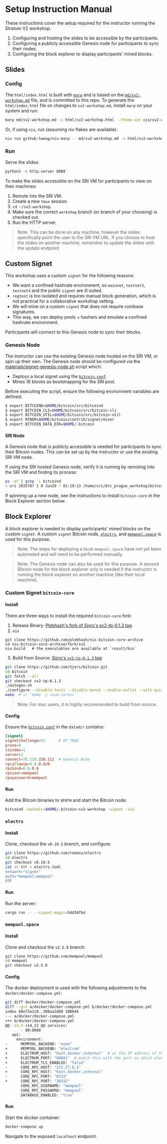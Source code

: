 # Setup Instruction Manual

These instructions cover the setup required for the instructor running the Stratum V2 workshop.

1. Configuring and hosting the slides to be accessible by the participants.
2. Configuring a publicly accessible Genesis node for participants to sync their nodes.
3. Configuring the block explorer to display participants' mined blocks.

## Slides

### Config
The `html/index.html` is built with [`marp`](https://marp.app/) and is based on the
[`md/sv2-workshop.md`](https://github.com/stratum-mining/sv2-workshop/blob/main/md/sv2-workshop.md)
file, and is committed to this repo.
To generate the `html/index.html` file on changes to `sv2-workshop.md`, install `marp` on your
system and run:

```sh
marp md/sv2-workshop.md -o html/sv2-workshop.html --theme-set css/sv2-workshop.css
```

Or, if using `nix`, run (assuming nix flakes are available):

```sh
nix run github:tweag/nix-marp -- md/sv2-workshop.md -o html/sv2-workshop.html --theme-set css/sv2-workshop.css
```

### Run
Serve the slides:

```sh
python3 -m http.server 8888
```

To make the slides accessible on the SRI VM for participants to view on their machines:

1. Remote into the SRI VM.
2. Create a new `tmux` session.
3. `cd ~/sv2-workshop`.
4. Make sure the correct `workshop` branch (or branch of your choosing) is checked out.
5. Run the HTTP server.

> Note: This can be done on any machine, however the slides specifically point the user to the SRI
VM URL. If you choose to host the slides on another machine, remember to update the slides with the
update endpoint.

## Custom Signet
This workshop uses a custom `signet` for the following reasons:

- We want a confined hashrate environment, so `mainnet`, `testnet3`, `testnet4` and the public `signet` are ill suited.
- `regtest` is too isolated and requires manual block generation, which is not practical for a collaborative workshop setting.
- We will mine on a custom `signet` that does not require coinbase signatures.
- This way, we can deploy pools + hashers and emulate a confined hashrate environment.

Participants will connect to this Genesis node to sync their blocks.

### Genesis Node
The instructor can use the existing Genesis node hosted on the SRI VM, or spin up their own. The
Genesis node should be configured via the [materials/signet-genesis-node.sh](https://github.com/stratum-mining/sv2-workshop/blob/main/materials/signet-genesis-node.sh) script which:

* Deploys a local signet using the [`bitcoin.conf`](https://github.com/stratum-mining/sv2-workshop/blob/main/materials/genesis-bitcoin.conf).
* Mines 16 blocks as bootstrapping for the SRI pool.

Before executing the script, ensure the following environment variables are defined:

```sh
$ export BITCOIND=$HOME/bitcoin/src/bitcoind
$ export BITCOIN_CLI=$HOME/bitcoin/src/bitcoin-cli
$ export BITCOIN_UTIL=$HOME/bitcoin/src/bitcoin-util
$ export MINER=$HOME/bitcoin/contrib/signet/miner
$ export BITCOIN_DATA_DIR=$HOME/.bitcoin
```

#### SRI Node
A Genesis node that is publicly accessible is needed for participants to sync their Bitcoin nodes.
This can be set up by the instructor or use the existing SRI VM node.

If using the SRI hosted Genesis node, verify it is running by remoting into the SRI VM and finding
its process:

```sh
ps -ef | grep -i bitcoind
> sri 3935787 1 0 Jun29 ? 01:19:13 /home/sri/btc_prague_workshop/bitcoin/src/bitcoind -signet -datadir=/home/sri/btc_prague_workshop/bitcoin_data_dir/ -fallbackfee=0.01 -daemon -sv2 -sv2port=38442
```

If spinning up a new node, see the instructions to install `bitcoin-core` in the Block Explorer
section below.

## Block Explorer
A block explorer is needed to display participants' mined blocks on the custom `signet`. A custom
`signet` Bitcoin node, [`electrs`](https://github.com/romanz/electrs), and
[`mempool.space`](https://github.com/mempool/mempool) is used for this purpose.

> Note: The steps for deploying a local `mempool.space` have not yet been automated and will need to
be performed manually.

> Note: The Genesis node can also be used for this purpose. A second Bitcoin node for the block
explorer only is needed if the instructor is running the block explorer on another machine (like
their local machine).

### Custom Signet `bitcoin-core`

#### Install
There are three ways to install the required `bitcoin-core` fork:

1. Release Binary: [Plebhash's fork of Sjors's sv2-tp-0.1.3 tag](https://github.com/plebhash/bitcoin/releases/tag/btc-prague).
2. `nix`
  ```
  git clone https://github.com/plebhash/nix-bitcoin-core-archive
  cd nix-bitcoin-core-archive/fork/sv2
  nix-build   # the executables are available at `result/bin`
  ```
3. Build from Source: [Sjors's `sv2-tp-0.1.3` tag](https://github.com/Sjors/bitcoin/tree/sv2-tp-0.1.3):
  ```sh
  git clone https://github.com/Sjors/bitcoin.git
  cd bitcoin
  git fetch --all
  git checkout sv2-tp-0.1.3
  ./autogen.sh
  ./configure --disable-tests --disable-bench --enable-wallet --with-gui=no
  make  # or `make -j <num cores>`
  ```

  > Note: For mac users, it is highly recommended to build from source.

#### Config
Ensure the [`bitcoin.conf`](https://github.com/stratum-mining/sv2-workshop/blob/main/materials/block-explorer-bitcoin.conf)
in the `datadir` contains:

```conf
[signet]
signetchallenge=51      # OP_TRUE
prune=0
txindex=1
server=1
connect=75.119.150.111  # Genesis Node
rpcallowip=0.0.0.0/0
rpcbind=0.0.0.0
rpcuser=mempool
rpcpassword=mempool
```

#### Run
Add the Bitcoin binaries to `$PATH` and start the Bitcoin node:

```sh
bitcoind -datadir=$HOME/.bitcoin-sv2-workshop -signet -sv2
```

### `electrs`

#### Install
Clone, checkout the `v0.10.5` branch, and configure:

```sh
git clone https://github.com/romanz/electrs
cd electrs
git checkout v0.10.5
cat << EOF > electrs.toml
network="signet"
auth="mempool:mempool"
EOF
```

#### Run
Run the server:

```sh
cargo run -- --signet-magic=54d26fbd
```

### `mempool.space`

#### Install
Clone and checkout the `v2.5.0` branch:

```sh
git clone https://github.com/mempool/mempool
cd mempool
git checkout v2.5.0
```

#### Config
The docker deployment is used with the following adjustments to the `docker/docker-compose.yml`:

```sh
git diff docker/docker-compose.yml
diff --git a/docker/docker-compose.yml b/docker/docker-compose.yml
index 68e73a1c8..300aa3d80 100644
--- a/docker/docker-compose.yml
+++ b/docker/docker-compose.yml
@@ -14,9 +14,12 @@ services:
       - 80:8080
   api:
     environment:
-      MEMPOOL_BACKEND: "none"
+      MEMPOOL_BACKEND: "electrum"
+      ELECTRUM_HOST: "host.docker.internal"  # or the IP address of the Electrum server
+      ELECTRUM_PORT: "60601"  # match this with the port on which electrs is listening
+      ELECTRUM_TLS_ENABLED: "false"
-      CORE_RPC_HOST: "172.27.0.1"
+      CORE_RPC_HOST: "host.docker.internal"
-      CORE_RPC_PORT: "8332"
+      CORE_RPC_PORT: "38332"
       CORE_RPC_USERNAME: "mempool"
       CORE_RPC_PASSWORD: "mempool"
       DATABASE_ENABLED: "true"
```

#### Run
Start the docker container:

```sh
docker-compose up
```

Navigate to the exposed `localhost` endpoint.
